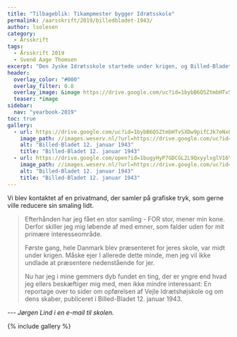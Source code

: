 ```yaml
---
title: "Tilbageblik: Tikampmester bygger Idrætsskole"
permalink: /aarsskrift/2019/billedbladet-1943/
author: lsolesen
category:
  - Årsskrift
tags:
  - Årsskrift 2019
  - Svend Aage Thomsen
excerpt: "Den Jyske Idrætsskole startede under krigen, og Billed-Bladet fortalte om projektet januar 1943."
header:
  overlay_color: "#000"
  overlay_filter: 0.8
  overlay_image: &image https://drive.google.com/uc?id=1bybB6QSZtmbHTvSXDw9pifCJk7eNxOqk
  teaser: *image
sidebar:
  nav: "yearbook-2019"
toc: true
gallery:
  - url: https://drive.google.com/uc?id=1bybB6QSZtmbHTvSXDw9pifCJk7eNxOqk
    image_path: //images.weserv.nl/?url=https://drive.google.com/uc?id=1bybB6QSZtmbHTvSXDw9pifCJk7eNxOqk&w=400
    alt: "Billed-Bladet 12. januar 1943"
    title: "Billed-Bladet 12. januar 1943"
  - url: https://drive.google.com/open?id=1bugyHyP7GDCGL2L9QxyylxglV16Ye5-b
    image_path: //images.weserv.nl/?url=https://drive.google.com/uc?id=1bugyHyP7GDCGL2L9QxyylxglV16Ye5-b&w=400
    alt: "Billed-Bladet 12. januar 1943"
    title: "Billed-Bladet 12. januar 1943"
---
```


Vi blev kontaktet af en privatmand, der samler på grafiske tryk, som gerne ville reducere sin smaling lidt. 

> Efterhånden har jeg fået en stor samling - FOR stor, mener min kone. Derfor skiller jeg mig løbende af med emner, som falder uden for mit primære interesseområde.
>
> Første gang, hele Danmark blev præsenteret for jeres skole, var midt under krigen. Måske ejer I allerede dette minde, men jeg vil ikke undlade at præsentere nedenstående for jer.
>
> Nu har jeg i mine gemmers dyb fundet en ting, der er yngre end hvad jeg ellers beskæftiger mig med, men ikke mindre interessant: En reportage over to sider om opførelsen af Vejle Idrætshøjskole og om dens skaber, publiceret i Billed-Bladet 12. januar 1943.

--- <cite>Jørgen Lind i en e-mail til skolen.</cite>

{% include gallery %}
